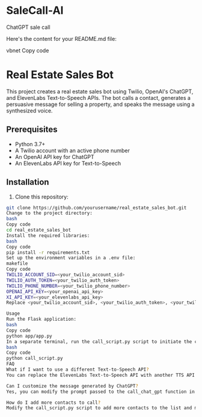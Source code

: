# SaleCall-AI
ChatGPT sale call

Here's the content for your README.md file:

vbnet
Copy code
# Real Estate Sales Bot

This project creates a real estate sales bot using Twilio, OpenAI's ChatGPT, and ElevenLabs Text-to-Speech APIs. The bot calls a contact, generates a persuasive message for selling a property, and speaks the message using a synthesized voice.

## Prerequisites

- Python 3.7+
- A Twilio account with an active phone number
- An OpenAI API key for ChatGPT
- An ElevenLabs API key for Text-to-Speech

## Installation

1. Clone this repository:

```bash
git clone https://github.com/yourusername/real_estate_sales_bot.git
Change to the project directory:
bash
Copy code
cd real_estate_sales_bot
Install the required libraries:
bash
Copy code
pip install -r requirements.txt
Set up the environment variables in a .env file:
makefile
Copy code
TWILIO_ACCOUNT_SID=<your_twilio_account_sid>
TWILIO_AUTH_TOKEN=<your_twilio_auth_token>
TWILIO_PHONE_NUMBER=<your_twilio_phone_number>
OPENAI_API_KEY=<your_openai_api_key>
XI_API_KEY=<your_elevenlabs_api_key>
Replace <your_twilio_account_sid>, <your_twilio_auth_token>, <your_twilio_phone_number>, <your_openai_api_key>, and <your_elevenlabs_api_key> with the actual values for your API keys and phone number.

Usage
Run the Flask application:
bash
Copy code
python app/app.py
In a separate terminal, run the call_script.py script to initiate the call:
bash
Copy code
python call_script.py
FAQ
What if I want to use a different Text-to-Speech API?
You can replace the ElevenLabs Text-to-Speech API with another TTS API by modifying the generate_speech function in app/utils.py.

Can I customize the message generated by ChatGPT?
Yes, you can modify the prompt passed to the call_chat_gpt function in app/app.py to change the type of message generated.

How do I add more contacts to call?
Modify the call_script.py script to add more contacts to the list and make API requests for each contact.
